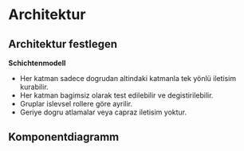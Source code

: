 # Architektur
## Architektur festlegen

**Schichtenmodell**

- Her katman sadece dogrudan altindaki katmanla tek yönlü iletisim kurabilir.
- Her katman bagimsiz olarak test edilebilir ve degistirilebilir.
- Gruplar islevsel rollere göre ayrilir.
- Geriye dogru atlamalar veya capraz iletisim yoktur.


## Komponentdiagramm
